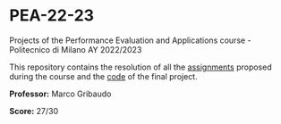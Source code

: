 # PEA-22-23
Projects of the Performance Evaluation and Applications course - Politecnico di Milano AY 2022/2023

This repository contains the resolution of all the <a href="https://github.com/luca-longinotti/PEA-22-23/tree/main/assignments">assignments</a> proposed during the course and the <a href="https://github.com/luca-longinotti/PEA-22-23/tree/main/final%20project">code</a> of the final project.

<b>Professor:</b> Marco Gribaudo

<b>Score:</b> 27/30
